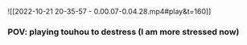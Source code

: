 ![[2022-10-21 20-35-57 - 0.00.07-0.04.28.mp4#play&t=160]]
### POV: playing touhou to destress (I am more stressed now)